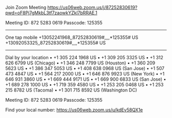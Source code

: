 Join Zoom Meeting
https://us06web.zoom.us/j/87252830619?pwd=oF8Pj7gMkbL3tf7zaowkYZkl7bRRAE.1

Meeting ID:  872 5283 0619
Passcode: 125355

---

One tap mobile
+13052241968,,87252830619#,,,,*125355# US
+13092053325,,87252830619#,,,,*125355# US

---

Dial by your location
• +1 305 224 1968 US
• +1 309 205 3325 US
• +1 312 626 6799 US (Chicago)
• +1 346 248 7799 US (Houston)
• +1 360 209 5623 US
• +1 386 347 5053 US
• +1 408 638 0968 US (San Jose)
• +1 507 473 4847 US
• +1 564 217 2000 US
• +1 646 876 9923 US (New York)
• +1 646 931 3860 US
• +1 669 444 9171 US
• +1 669 900 6833 US (San Jose)
• +1 689 278 1000 US
• +1 719 359 4580 US
• +1 253 205 0468 US
• +1 253 215 8782 US (Tacoma)
• +1 301 715 8592 US (Washington DC)

Meeting ID:  872 5283 0619
Passcode: 125355

Find your local number: https://us06web.zoom.us/u/kdEv58QX1e



